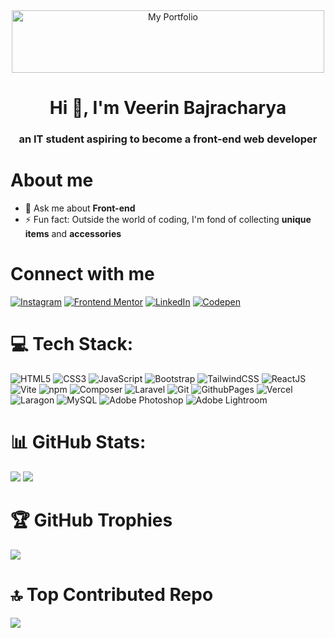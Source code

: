 <div align="center">
  <a href="https://my-portfolio-pi-two-17.vercel.app/" target="_blank">
    <img src="https://github.com/user-attachments/assets/970254f9-adfc-4d1c-a299-ea4a2f2b4898" alt="My Portfolio" width="500px" height="100px" />
  </a>
</div>

<h1 align="center">Hi 👋, I'm Veerin Bajracharya</h1>
<h3 align="center">an IT student aspiring to become a front-end web developer</h3>

# About me

- 💬 Ask me about **Front-end**
- ⚡ Fun fact: Outside the world of coding, I'm fond of collecting **unique items** and **accessories**


# Connect with me
[![Instagram](https://img.shields.io/badge/Instagram-E4405F?style=for-the-badge&logo=instagram&logoColor=white)](https://www.instagram.com/__veerin__) [![Frontend Mentor](https://img.shields.io/badge/Frontend%20Mentor-F2EAE1?style=for-the-badge&logo=Frontend-Mentor&logoColor=black)](https://www.frontendmentor.io/profile/vee309bajracharya) [![LinkedIn](https://img.shields.io/badge/LinkedIn-0A66C2?style=for-the-badge&logo=linkedin&logoColor=white)](https://www.linkedin.com/veerin-bajracharya) [![Codepen](https://img.shields.io/badge/Codepen-000000?style=for-the-badge&logo=codepen&logoColor=white)](https://codepen.io/veerinbajra) 


# 💻 Tech Stack:
![HTML5](https://img.shields.io/badge/html5-%23E34F26.svg?style=for-the-badge&logo=html5&logoColor=white) ![CSS3](https://img.shields.io/badge/css3-%231572B6.svg?style=for-the-badge&logo=css3&logoColor=white) ![JavaScript](https://img.shields.io/badge/javascript-%23323330.svg?style=for-the-badge&logo=javascript&logoColor=%23F7DF1E) ![Bootstrap](https://img.shields.io/badge/bootstrap-%238511FA.svg?style=for-the-badge&logo=bootstrap&logoColor=white) ![TailwindCSS](https://img.shields.io/badge/tailwindcss-%2338B2AC.svg?style=for-the-badge&logo=tailwind-css&logoColor=white) ![ReactJS](https://img.shields.io/badge/ReactJS-61DAFB?style=for-the-badge&logo=react&logoColor=white) ![Vite](https://img.shields.io/badge/vite-%23646CFF.svg?style=for-the-badge&logo=vite&logoColor=white) ![npm](https://img.shields.io/badge/npm-CB3837?style=for-the-badge&logo=npm&logoColor=white) ![Composer](https://img.shields.io/badge/Composer-885630?style=for-the-badge&logo=composer&logoColor=white) ![Laravel](https://img.shields.io/badge/laravel-%23FF2D20.svg?style=for-the-badge&logo=laravel&logoColor=white) ![Git](https://img.shields.io/badge/git-%23F05033.svg?style=for-the-badge&logo=git&logoColor=white) ![GithubPages](https://img.shields.io/badge/github%20pages-121013?style=for-the-badge&logo=github&logoColor=white) ![Vercel](https://img.shields.io/badge/Vercel-000000?style=for-the-badge&logo=vercel&logoColor=white) ![Laragon](https://img.shields.io/badge/Laragon-00ADD8?style=for-the-badge&logoColor=white&logo=laragon) ![MySQL](https://img.shields.io/badge/mysql-4479A1.svg?style=for-the-badge&logo=mysql&logoColor=white) ![Adobe Photoshop](https://img.shields.io/badge/Adobe%20Photoshop-31A8FF?style=for-the-badge&logo=Adobe%20Photoshop&logoColor=white) ![Adobe Lightroom](https://img.shields.io/badge/Adobe%20Lightroom-31A8FF?style=for-the-badge&logo=Adobe%20Lightroom&logoColor=white)


# 📊 GitHub Stats:
![](https://github-readme-stats.vercel.app/api?username=vee309bajracharya&theme=midnight-purple&hide_border=true&include_all_commits=false&count_private=true)    ![](https://github-readme-streak-stats.herokuapp.com/?user=vee309bajracharya&theme=midnight-purple&hide_border=true)

# 🏆 GitHub Trophies
![](https://github-profile-trophy.vercel.app/?username=vee309bajracharya&theme=radical&no-frame=false&no-bg=true&margin-w=4)

# 🔝 Top Contributed Repo
![](https://github-contributor-stats.vercel.app/api?username=vee309bajracharya&limit=5&theme=midnight-purple&combine_all_yearly_contributions=true)


